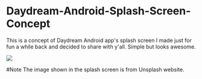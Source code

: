 # Daydream-Android-Splash-Screen-Concept
This is a concept of Daydream Android app's splash screen I made just for fun a while back and decided to share with y'all. Simple but looks awesome.

![](https://i.imgur.com/LhOqADI.jpg)

#Note
The image shown in the splash screen is from Unsplash website.
